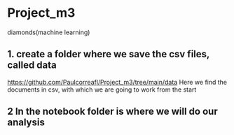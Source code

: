 # Project_m3
diamonds(machine learning)
## 1. create a folder where we save the csv files, called data
https://github.com/Paulcorreafl/Project_m3/tree/main/data
Here we find the documents in csv, with which we are going to work from the start
## 2 In the notebook folder is where we will do our analysis
